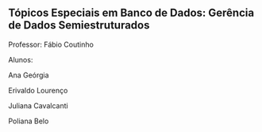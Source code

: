 Tópicos Especiais em Banco de Dados: Gerência de Dados Semiestruturados
-----------
Professor: Fábio Coutinho

Alunos:

Ana Geórgia

Erivaldo Lourenço

Juliana Cavalcanti

Poliana Belo
